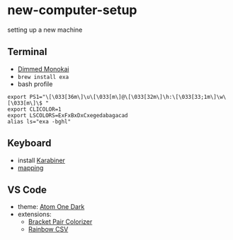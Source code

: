 # new-computer-setup
setting up a new machine

## Terminal

- [Dimmed Monokai](files/DimmedMonokai.terminal)
- `brew install exa`
- bash profile
```
export PS1="\[\033[36m\]\u\[\033[m\]@\[\033[32m\]\h:\[\033[33;1m\]\w\[\033[m\]\$ "
export CLICOLOR=1
export LSCOLORS=ExFxBxDxCxegedabagacad
alias ls="exa -bghl"
```

## Keyboard

- install [Karabiner](https://pqrs.org/osx/karabiner/)
- [mapping](files/karabiner-config.json)

## VS Code

- theme: [Atom One Dark](https://marketplace.visualstudio.com/items?itemName=akamud.vscode-theme-onedark)
- extensions:
    - [Bracket Pair Colorizer](https://marketplace.visualstudio.com/items?itemName=CoenraadS.bracket-pair-colorizer)
    - [Rainbow CSV](https://marketplace.visualstudio.com/items?itemName=mechatroner.rainbow-csv)
